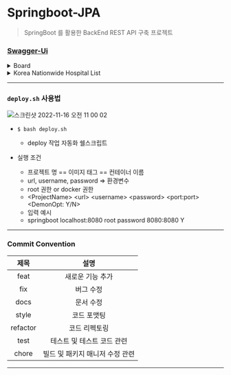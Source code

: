 # Springboot-JPA
> SpringBoot 를 활용한 BackEnd REST API 구축 프로젝트

### [Swagger-Ui](http://geun.me:8888/swagger-ui/)

<details>
<summary>Board</summary>
<div>

### 게시판 기능

- UI
  - 새 글 작성
  - 글 목록 조회
  - 글 상세 페이지 조회 및 수정 및 삭제
  - 댓글 작성

- REST API
  - (GET) getArticle : 게시글 조회
  - (POST) addArticle : 게시글 등록

</div>
</details>

<details>
<summary>Korea Nationwide Hospital List</summary>
<div>

### 전국 병원 조회 페이지

- UI를 통해 아래의 기능 지원
  - 전국 병원 이름 및 도로명 주소 조회
  - 병원명 및 주소로 검색
- REST API 를 통해 조회 지원
  - (GET) getHospital : 병원 조회 

</div>
</details>

---

### `deploy.sh` 사용법

![스크린샷 2022-11-16 오전 11 00 02](https://user-images.githubusercontent.com/89567475/202065074-969a1f25-c0e8-4de9-8260-c1f81bbe35c9.png)

- `$ bash deploy.sh`
  - deploy 작업 자동화 쉘스크립트
  
- 실행 조건
  - 프로젝트 명 == 이미지 태그 == 컨테이너 이름
  - url, username, password => 환경변수
  - root 권한 or docker 권한
  - \<ProjectName> \<url> \<username> \<password> \<port:port> \<DemonOpt: Y/N>
  - 입력 예시
  - springboot localhost:8080 root password 8080:8080 Y

---

### Commit Convention

|    제목    |          설명          |
|:--------:|:--------------------:|
|   feat   |      새로운 기능 추가       |
|   fix    |        버그 수정         |
|   docs   |        문서 수정         |
|  style   |        코드 포맷팅        |
| refactor |       코드 리펙토링        |
|   test   |   테스트 및 테스트 코드 관련    |
|  chore   | 빌드 및  패키지 매니저  수정 관련 |

---